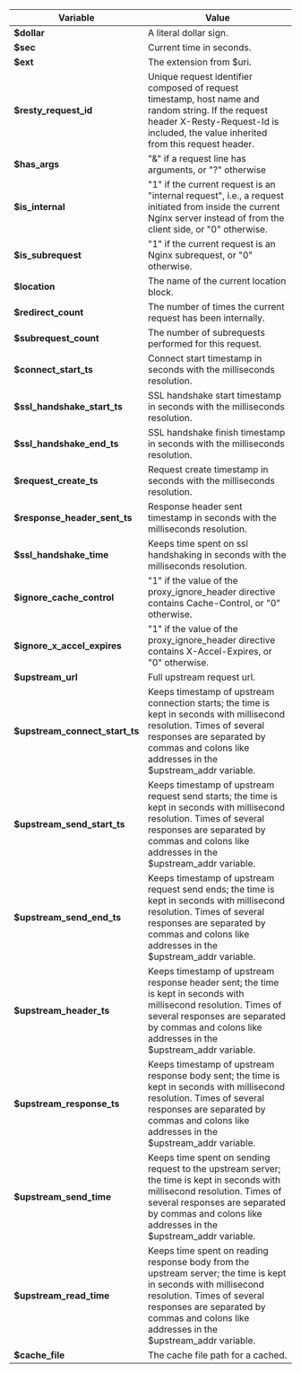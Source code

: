 | Variable                          |Value                                              |
| --------------------------------- | ------------------------------------------------- |
| **$dollar**                       | A literal dollar sign.                            |
| **$sec**                          | Current time in seconds.                          |
| **$ext**                          | The extension from \$uri.                         |
| **$resty_request_id**             | Unique request identifier composed of request timestamp, host name and random string. If the request header X-Resty-Request-Id is included, the value inherited from this request header.|
| **$has_args**                     | "&" if a request line has arguments, or "?" otherwise|
| **$is_internal**                  | "1" if the current request is an "internal request", i.e., a request initiated from inside the current Nginx server instead of from the client side, or "0" otherwise.|
| **$is_subrequest**                | "1" if the current request is an Nginx subrequest, or "0" otherwise.|
| **$location**                     | The name of the current location block.    |
| **$redirect_count**               | The number of times the current request has been internally.|
| **$subrequest_count**             | The number of subrequests performed for this request.|
| **$connect_start_ts**             | Connect start timestamp in seconds with the milliseconds resolution.|
| **$ssl_handshake_start_ts**       | SSL handshake start timestamp in seconds with the milliseconds resolution.|
| **$ssl_handshake_end_ts**         | SSL handshake finish timestamp in seconds with the milliseconds resolution.|
| **$request_create_ts**            | Request create timestamp in seconds with the milliseconds resolution.|
| **$response_header_sent_ts**      | Response header sent timestamp in seconds with the milliseconds resolution.|
| **$ssl_handshake_time**           | Keeps time spent on ssl handshaking in seconds with the milliseconds resolution.|
| **$ignore_cache_control**         | "1" if the value of the proxy_ignore_header directive contains Cache-Control, or "0" otherwise.|
| **$ignore_x_accel_expires**       | "1" if the value of the proxy_ignore_header directive contains X-Accel-Expires, or "0" otherwise.|
| **$upstream_url**                 | Full upstream request url.                         |
| **$upstream_connect_start_ts**    | Keeps timestamp of upstream connection starts; the time is kept in seconds with millisecond resolution. Times of several responses are separated by commas and colons like addresses in the $upstream_addr variable.|
| **$upstream_send_start_ts**       | Keeps timestamp of upstream request send starts; the time is kept in seconds with millisecond resolution. Times of several responses are separated by commas and colons like addresses in the $upstream_addr variable.|
| **$upstream_send_end_ts**         | Keeps timestamp of upstream request send ends; the time is kept in seconds with millisecond resolution. Times of several responses are separated by commas and colons like addresses in the $upstream_addr variable.|
| **$upstream_header_ts**           | Keeps timestamp of upstream response header sent; the time is kept in seconds with millisecond resolution. Times of several responses are separated by commas and colons like addresses in the $upstream_addr variable.|
| **$upstream_response_ts**           | Keeps timestamp of upstream response body sent; the time is kept in seconds with millisecond resolution. Times of several responses are separated by commas and colons like addresses in the $upstream_addr variable.|
| **$upstream_send_time**           | Keeps time spent on sending request to the upstream server; the time is kept in seconds with millisecond resolution. Times of several responses are separated by commas and colons like addresses in the $upstream_addr variable.
| **$upstream_read_time**           | Keeps time spent on reading response body from the upstream server; the time is kept in seconds with millisecond resolution. Times of several responses are separated by commas and colons like addresses in the $upstream_addr variable.|
| **$cache_file**                   | The cache file path for a cached.                 |